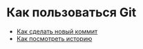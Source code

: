 # Как пользоваться Git
- [Как сделать новый коммит](./commmit_help.md)
- [Как посмотреть историю](./log_help.md)

